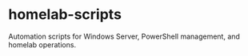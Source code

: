 # homelab-scripts
Automation scripts for Windows Server, PowerShell management, and homelab operations.
